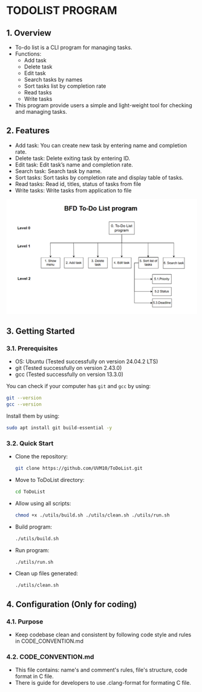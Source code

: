 # TODOLIST PROGRAM

## 1. Overview

- To-do list is a CLI program for managing tasks.
- Functions:
    - Add task
    - Delete task
    - Edit task
    - Search tasks by names
    - Sort tasks list by completion rate
    - Read tasks 
    - Write tasks 
- This program provide users a simple and light-weight tool for checking and  managing tasks.


## 2. Features

- Add task: You can create new task by entering name and completion rate.
- Delete task: Delete exiting task by entering ID.
- Edit task: Edit task’s name and completion rate.
- Search task: Search task by name.
- Sort tasks: Sort tasks by completion rate and display table of tasks.
- Read tasks: Read id, titles, status of tasks from file
- Write tasks: Write tasks from application to file 

![function_diagram.drawio.png](docs/function_diagram.drawio.png)


## 3. Getting Started

### 3.1. Prerequisites

- OS: Ubuntu (Tested successfully on version 24.04.2 LTS)
- git (Tested successfully on version 2.43.0)
- gcc (Tested successfully on version 13.3.0)

You can check if your computer has `git` and `gcc` by using:

```sh
git --version
gcc --version
```

Install them by using:

```sh
sudo apt install git build-essential -y
```

### 3.2. Quick Start

- Clone the repository: 
    ```sh
    git clone https://github.com/UVM10/ToDoList.git
    ```
- Move to ToDoList directory:
    ```sh
    cd ToDoList
    ```
- Allow using all scripts: 
    ```sh
    chmod +x ./utils/build.sh ./utils/clean.sh ./utils/run.sh
    ```    
- Build program:
    ```sh
    ./utils/build.sh
    ```    
- Run program:
    ```sh
    ./utils/run.sh
    ```
- Clean up files generated:
        
    ```sh
    ./utils/clean.sh
    ```
    
## 4. Configuration (Only for coding)
### 4.1. Purpose
- Keep codebase clean and consistent by following code style and rules in CODE_CONVENTION.md
### 4.2. CODE_CONVENTION.md
- This file contains: name's and comment's rules, file's structure, code format in C file.
- There is guide for developers to use .clang-format for formating C file.  
